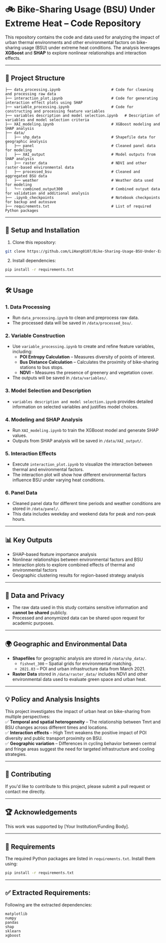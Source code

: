 
# 🚲 Bike-Sharing Usage (BSU) Under Extreme Heat – Code Repository

This repository contains the code and data used for analyzing the impact of urban thermal environments and other environmental factors on bike-sharing usage (BSU) under extreme heat conditions. The analysis leverages **XGBoost** and **SHAP** to explore nonlinear relationships and interaction effects.

---

## 📁 **Project Structure**
```plaintext
├── data_processing.ipynb                       # Code for cleaning and processing raw data
├── interaction_plot.ipynb                      # Code for generating interaction effect plots using SHAP
├── variable_processing.ipynb                   # Code for constructing and processing feature variables
├── variables description and model selection.ipynb   # Description of variables and model selection criteria
├── XAI_modeling.ipynb                          # XGBoost modeling and SHAP analysis
├── data/                                       
│   ├── shp_data                                # Shapefile data for geographic analysis
│   ├── panel                                   # Cleaned panel data for modeling
│   ├── XAI_output                              # Model outputs from SHAP analysis
│   ├── raster_data                             # NDVI and other raster-based environmental data
│   ├── processed_bsu                           # Cleaned and aggregated BSU data
│   ├── weather                                 # Weather data used for modeling
│   └── combined_output300                      # Combined output data for validation and additional analysis
├── .ipynb_checkpoints                          # Notebook checkpoints for backup and autosave
├── requirements.txt                            # List of required Python packages
```

---

## 🚀 **Setup and Installation**
1. Clone this repository:
```bash
git clone https://github.com/LiHang0107/Bike-Sharing-Usage-BSU-Under-Extreme-Heat-Code-Repository
```

2. Install dependencies:
```bash
pip install -r requirements.txt  
```

---

## 🛠️ **Usage**
### 1. **Data Processing**
- Run `data_processing.ipynb` to clean and preprocess raw data.
- The processed data will be saved in `/data/processed_bsu/`.

### 2. **Variable Construction**
- Use `variable_processing.ipynb` to create and refine feature variables, including:
  - **POI Entropy Calculation** – Measures diversity of points of interest.
  - **Bus Distance Calculation** – Calculates the proximity of bike-sharing stations to bus stops.
  - **NDVI** – Measures the presence of greenery and vegetation cover.
- The outputs will be saved in `/data/variables/`.

### 3. **Model Selection and Description**
- `variables description and model selection.ipynb` provides detailed information on selected variables and justifies model choices.

### 4. **Modeling and SHAP Analysis**
- Run `XAI_modeling.ipynb` to train the XGBoost model and generate SHAP values.
- Outputs from SHAP analysis will be saved in `/data/XAI_output/`.

### 5. **Interaction Effects**
- Execute `interaction_plot.ipynb` to visualize the interaction between thermal and environmental factors.
- The interaction plot will show how different environmental factors influence BSU under varying heat conditions.

### 6. **Panel Data**
- Cleaned panel data for different time periods and weather conditions are stored in `/data/panel/`.
- This data includes weekday and weekend data for peak and non-peak hours.

---

## 📊 **Key Outputs**
- SHAP-based feature importance analysis  
- Nonlinear relationships between environmental factors and BSU  
- Interaction plots to explore combined effects of thermal and environmental factors  
- Geographic clustering results for region-based strategy analysis  

---

## 📜 **Data and Privacy**
- The raw data used in this study contains sensitive information and **cannot be shared** publicly.  
- Processed and anonymized data can be shared upon request for academic purposes.  

---

## 🌍 **Geographic and Environmental Data**
- **Shapefiles** for geographic analysis are stored in `/data/shp_data/`.
   - `fishnet_300` – Spatial grids for environmental matching.
   - `2021.03` – POI and urban infrastructure data from March 2021.
- **Raster Data** stored in `/data/raster_data/` includes NDVI and other environmental data used to evaluate green space and urban heat.

---

## 💡 **Policy and Analysis Insights**
This project investigates the impact of urban heat on bike-sharing from multiple perspectives:  
✅ **Temporal and spatial heterogeneity** – The relationship between Tmrt and BSU changes across different times and locations.  
✅ **Interaction effects** – High Tmrt weakens the positive impact of POI diversity and public transport proximity on BSU.  
✅ **Geographic variation** – Differences in cycling behavior between central and fringe areas suggest the need for targeted infrastructure and cooling strategies.  

---

## 🤝 **Contributing**
If you'd like to contribute to this project, please submit a pull request or contact me directly.

---

## 🏆 **Acknowledgements**
This work was supported by [Your Institution/Funding Body].

---

## 🔧 **Requirements**
The required Python packages are listed in `requirements.txt`. Install them using:
```bash
pip install -r requirements.txt
```

---

## ✅ **Extracted Requirements:**
Following are the extracted dependencies:
```plaintext
matplotlib
numpy
pandas
shap
sklearn
xgboost
```
